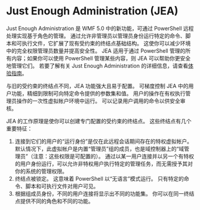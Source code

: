 # <a name="just-enough-administration-jea"></a>Just Enough Administration (JEA)
Just Enough Administration 是 WMF 5.0 中的新功能，可通过 PowerShell 远程处理实现基于角色的管理。  通过允许非管理员以管理员身份运行特定的命令、脚本和可执行文件，它扩展了现有受约束的终结点基础结构。  这使你可以减少环境中的完全权限管理员数量并提高安全性。  JEA 适用于通过 PowerShell 管理的所有内容；如果你可以使用 PowerShell 管理某些内容，则 JEA 可以帮助你更安全地管理它们。  若要了解有关 Just Enough Administration 的详细信息，请查看[体验指南](http://aka.ms/JEA)。

与旧的受约束的终结点不同，JEA 功能强大且易于配置。  可梯度控制 JEA 中的用户功能，精细到限制可向特定命令提供的参数集和值。 用户的操作在有权执行管理员操作的一次性虚拟帐户环境中运行。  可以记录用户调用的命令以供安全审核。

JEA 的工作原理是使你可以创建专门配置的受约束的终结点。  这些终结点有几个重要特征：

1. 连接到它们的用户的“运行身份”是仅在此远程会话期间存在的特权虚拟帐户。  默认情况下，此虚拟帐户是内置“管理员”组的成员，也是域控制器上的“域管理员”（注意：这些权限是可配置的）。 通过以某一用户连接并以另一个有特权的用户身份运行，可以允许非特权用户执行特定的管理任务，而无需授予其对你的系统的管理权限。
2. 终结点被锁定。  这意味着 PowerShell 以“无语言”模式运行。  只有特定的命令、脚本和可执行文件对用户可见。
3. 根据组成员身份，不同的用户连接将显示出不同的功能集。  你可以在同一终结点提供不同的角色和不同的功能。